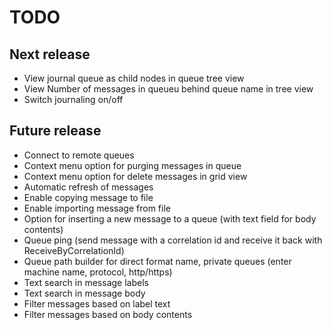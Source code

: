 TODO
====

Next release
------------
* View journal queue as child nodes in queue tree view
* View Number of messages in queueu behind queue name in tree view
* Switch journaling on/off

Future release
--------------
* Connect to remote queues
* Context menu option for purging messages in queue
* Context menu option for delete messages in grid view
* Automatic refresh of messages
* Enable copying message to file
* Enable importing message from file
* Option for inserting a new message to a queue (with text field for body contents)
* Queue ping (send message with a correlation id and receive it back with ReceiveByCorrelationId)
* Queue path builder for direct format name, private queues (enter machine name, protocol, http/https)
* Text search in message labels
* Text search in message body
* Filter messages based on label text
* Filter messages based on body contents